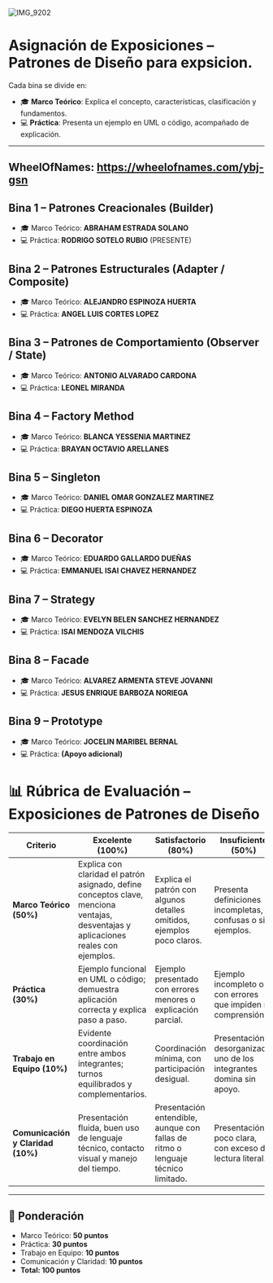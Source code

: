 
![IMG_9202](https://github.com/user-attachments/assets/f09bc19b-bf5c-4522-9201-06fafe92a636)



# Asignación de Exposiciones – Patrones de Diseño para expsicion.

Cada bina se divide en:
- 🎓 **Marco Teórico**: Explica el concepto, características, clasificación y fundamentos.
- 💻 **Práctica**: Presenta un ejemplo en UML o código, acompañado de explicación.

---
WheelOfNames:   https://wheelofnames.com/ybj-gsn
----

## Bina 1 – Patrones Creacionales (Builder)
- 🎓 Marco Teórico: **ABRAHAM ESTRADA SOLANO**
- 💻 Práctica: **RODRIGO SOTELO RUBIO** (PRESENTE)

## Bina 2 – Patrones Estructurales (Adapter / Composite)
- 🎓 Marco Teórico: **ALEJANDRO ESPINOZA HUERTA**
- 💻 Práctica: **ANGEL LUIS CORTES LOPEZ**

## Bina 3 – Patrones de Comportamiento (Observer / State)
- 🎓 Marco Teórico: **ANTONIO ALVARADO CARDONA**
- 💻 Práctica: **LEONEL MIRANDA**

## Bina 4 – Factory Method
- 🎓 Marco Teórico: **BLANCA YESSENIA MARTINEZ**
- 💻 Práctica: **BRAYAN OCTAVIO ARELLANES**

## Bina 5 – Singleton
- 🎓 Marco Teórico: **DANIEL OMAR GONZALEZ MARTINEZ**
- 💻 Práctica: **DIEGO HUERTA ESPINOZA**

## Bina 6 – Decorator
- 🎓 Marco Teórico: **EDUARDO GALLARDO DUEÑAS**
- 💻 Práctica: **EMMANUEL ISAI CHAVEZ HERNANDEZ**

## Bina 7 – Strategy
- 🎓 Marco Teórico: **EVELYN BELEN SANCHEZ HERNANDEZ**
- 💻 Práctica: **ISAI MENDOZA VILCHIS**

## Bina 8 – Facade
- 🎓 Marco Teórico: **ALVAREZ ARMENTA STEVE JOVANNI**
- 💻 Práctica: **JESUS ENRIQUE BARBOZA NORIEGA**

## Bina 9 – Prototype
- 🎓 Marco Teórico: **JOCELIN MARIBEL BERNAL**
- 💻 Práctica: **(Apoyo adicional)**

# 📊 Rúbrica de Evaluación – Exposiciones de Patrones de Diseño

| Criterio                        | Excelente (100%)                                                                 | Satisfactorio (80%)                                                   | Insuficiente (50%)                                         | Nulo (0%)                 |
|---------------------------------|----------------------------------------------------------------------------------|-----------------------------------------------------------------------|------------------------------------------------------------|---------------------------|
| **Marco Teórico (50%)**         | Explica con claridad el patrón asignado, define conceptos clave, menciona ventajas, desventajas y aplicaciones reales con ejemplos. | Explica el patrón con algunos detalles omitidos, ejemplos poco claros. | Presenta definiciones incompletas, confusas o sin ejemplos. | No presenta el marco teórico. |
| **Práctica (30%)**              | Ejemplo funcional en UML o código; demuestra aplicación correcta y explica paso a paso. | Ejemplo presentado con errores menores o explicación parcial.          | Ejemplo incompleto o con errores que impiden su comprensión. | No presenta la práctica. |
| **Trabajo en Equipo (10%)**     | Evidente coordinación entre ambos integrantes; turnos equilibrados y complementarios. | Coordinación mínima, con participación desigual.                       | Presentación desorganizada, uno de los integrantes domina sin apoyo. | No hay coordinación. |
| **Comunicación y Claridad (10%)** | Presentación fluida, buen uso de lenguaje técnico, contacto visual y manejo del tiempo. | Presentación entendible, aunque con fallas de ritmo o lenguaje técnico limitado. | Presentación poco clara, con exceso de lectura literal.      | No se comunica la información. |

---

## 🔑 Ponderación
- Marco Teórico: **50 puntos**
- Práctica: **30 puntos**
- Trabajo en Equipo: **10 puntos**
- Comunicación y Claridad: **10 puntos**
- **Total: 100 puntos**

